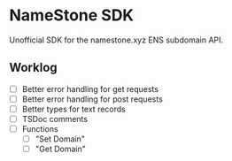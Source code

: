 # NameStone SDK

Unofficial SDK for the namestone.xyz ENS subdomain API.

## Worklog

- [ ] Better error handling for get requests
- [ ] Better error handling for post requests
- [ ] Better types for text records
- [ ] TSDoc comments
- [ ] Functions
  - [ ] "Set Domain"
  - [ ] "Get Domain"
